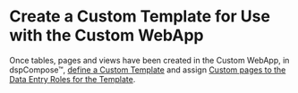 # Create a Custom Template for Use with the Custom WebApp

<span>Once tables, pages and views have been created in the Custom
WebApp, in dspCompose</span><span>™</span><span>, [define a Custom
Template](Create_a_Custom_Template_dspCompose.htm) and assign [Custom
pages to the Data Entry Roles for the
Template](Assign_a_Custom_Page_to_Template_Role.htm).</span>
